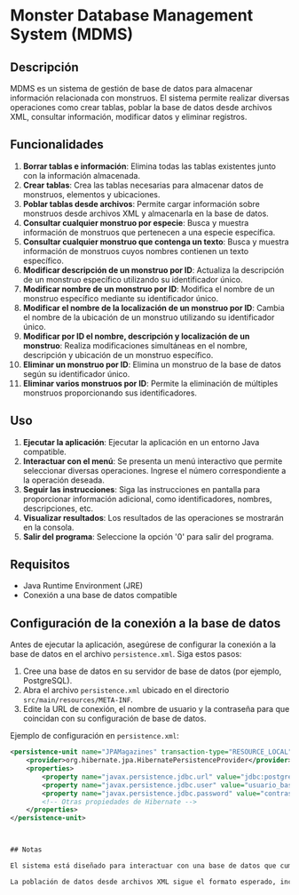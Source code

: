 # Monster Database Management System (MDMS)

## Descripción
MDMS es un sistema de gestión de base de datos para almacenar información relacionada con monstruos. El sistema permite realizar diversas operaciones como crear tablas, poblar la base de datos desde archivos XML, consultar información, modificar datos y eliminar registros.

## Funcionalidades
1. **Borrar tablas e información**: Elimina todas las tablas existentes junto con la información almacenada.
2. **Crear tablas**: Crea las tablas necesarias para almacenar datos de monstruos, elementos y ubicaciones.
3. **Poblar tablas desde archivos**: Permite cargar información sobre monstruos desde archivos XML y almacenarla en la base de datos.
4. **Consultar cualquier monstruo por especie**: Busca y muestra información de monstruos que pertenecen a una especie específica.
5. **Consultar cualquier monstruo que contenga un texto**: Busca y muestra información de monstruos cuyos nombres contienen un texto específico.
6. **Modificar descripción de un monstruo por ID**: Actualiza la descripción de un monstruo específico utilizando su identificador único.
7. **Modificar nombre de un monstruo por ID**: Modifica el nombre de un monstruo específico mediante su identificador único.
8. **Modificar el nombre de la localización de un monstruo por ID**: Cambia el nombre de la ubicación de un monstruo utilizando su identificador único.
9. **Modificar por ID el nombre, descripción y localización de un monstruo**: Realiza modificaciones simultáneas en el nombre, descripción y ubicación de un monstruo específico.
10. **Eliminar un monstruo por ID**: Elimina un monstruo de la base de datos según su identificador único.
11. **Eliminar varios monstruos por ID**: Permite la eliminación de múltiples monstruos proporcionando sus identificadores.

## Uso
1. **Ejecutar la aplicación**: Ejecutar la aplicación en un entorno Java compatible.
2. **Interactuar con el menú**: Se presenta un menú interactivo que permite seleccionar diversas operaciones. Ingrese el número correspondiente a la operación deseada.
3. **Seguir las instrucciones**: Siga las instrucciones en pantalla para proporcionar información adicional, como identificadores, nombres, descripciones, etc.
4. **Visualizar resultados**: Los resultados de las operaciones se mostrarán en la consola.
5. **Salir del programa**: Seleccione la opción '0' para salir del programa.

## Requisitos
- Java Runtime Environment (JRE)
- Conexión a una base de datos compatible

## Configuración de la conexión a la base de datos
Antes de ejecutar la aplicación, asegúrese de configurar la conexión a la base de datos en el archivo `persistence.xml`. Siga estos pasos:

1. Cree una base de datos en su servidor de base de datos (por ejemplo, PostgreSQL).
2. Abra el archivo `persistence.xml` ubicado en el directorio `src/main/resources/META-INF`.
3. Edite la URL de conexión, el nombre de usuario y la contraseña para que coincidan con su configuración de base de datos.

Ejemplo de configuración en `persistence.xml`:

```xml
<persistence-unit name="JPAMagazines" transaction-type="RESOURCE_LOCAL">
    <provider>org.hibernate.jpa.HibernatePersistenceProvider</provider>
    <properties>
        <property name="javax.persistence.jdbc.url" value="jdbc:postgresql://localhost:5432/nombre_basedatos"/>
        <property name="javax.persistence.jdbc.user" value="usuario_basedatos"/>
        <property name="javax.persistence.jdbc.password" value="contraseña_basedatos"/>
        <!-- Otras propiedades de Hibernate -->
    </properties>
</persistence-unit>



## Notas

El sistema está diseñado para interactuar con una base de datos que cumple con el esquema definido en el archivo de configuración de Hibernate.

La población de datos desde archivos XML sigue el formato esperado, incluyendo información sobre monstruos, especies, elementos y ubicaciones.

